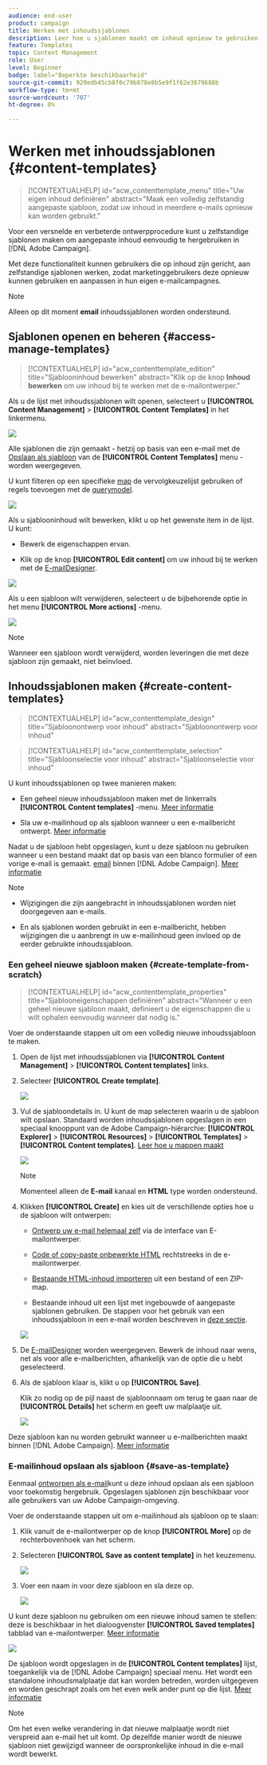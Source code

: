 ```yaml
---
audience: end-user
product: campaign
title: Werken met inhoudssjablonen
description: Leer hoe u sjablonen maakt om inhoud opnieuw te gebruiken in e-mails van Adobe Campaign
feature: Templates
topic: Content Management
role: User
level: Beginner
badge: label="Beperkte beschikbaarheid"
source-git-commit: 929edb45cb8f0c79b878e8b5e9f1f62e3679688b
workflow-type: tm+mt
source-wordcount: '707'
ht-degree: 0%

---
```


# Werken met inhoudssjablonen {#content-templates}

>[!CONTEXTUALHELP]
>id="acw_contenttemplate_menu"
>title="Uw eigen inhoud definiëren"
>abstract="Maak een volledig zelfstandig aangepaste sjabloon, zodat uw inhoud in meerdere e-mails opnieuw kan worden gebruikt."

Voor een versnelde en verbeterde ontwerpprocedure kunt u zelfstandige sjablonen maken om aangepaste inhoud eenvoudig te hergebruiken in [!DNL Adobe Campaign].

Met deze functionaliteit kunnen gebruikers die op inhoud zijn gericht, aan zelfstandige sjablonen werken, zodat marketinggebruikers deze opnieuw kunnen gebruiken en aanpassen in hun eigen e-mailcampagnes.

>[!NOTE]
>
>Alleen op dit moment **email** inhoudssjablonen worden ondersteund.

## Sjablonen openen en beheren {#access-manage-templates}

>[!CONTEXTUALHELP]
>id="acw_contenttemplate_edition"
>title="Sjablooninhoud bewerken"
>abstract="Klik op de knop **Inhoud bewerken** om uw inhoud bij te werken met de e-mailontwerper."

Als u de lijst met inhoudssjablonen wilt openen, selecteert u **[!UICONTROL Content Management]** > **[!UICONTROL Content Templates]** in het linkermenu.

![](assets/content-template-list.png)

Alle sjablonen die zijn gemaakt - hetzij op basis van een e-mail met de [Opslaan als sjabloon](#save-as-template) van de **[!UICONTROL Content Templates]** menu - worden weergegeven.

<!--You can sort content templates by creation or modification date. You can also choose to display only the items that you created or modified.-->

U kunt filteren op een specifieke [map](../get-started/permissions.md#folders) de vervolgkeuzelijst gebruiken of regels toevoegen met de [querymodel](../query/query-modeler-overview.md).

![](assets/content-template-list-filters.png)

Als u sjablooninhoud wilt bewerken, klikt u op het gewenste item in de lijst. U kunt:

* Bewerk de eigenschappen ervan.

* Klik op de knop **[!UICONTROL Edit content]** om uw inhoud bij te werken met de [E-mailDesigner](get-started-email-designer.md).

![](assets/content-template-edition.png)

Als u een sjabloon wilt verwijderen, selecteert u de bijbehorende optie in het menu **[!UICONTROL More actions]** -menu.

![](assets/content-template-list-delete.png)

>[!NOTE]
>
>Wanneer een sjabloon wordt verwijderd, worden leveringen die met deze sjabloon zijn gemaakt, niet beïnvloed.

## Inhoudssjablonen maken {#create-content-templates}

>[!CONTEXTUALHELP]
>id="acw_contenttemplate_design"
>title="Sjabloonontwerp voor inhoud"
>abstract="Sjabloonontwerp voor inhoud"

>[!CONTEXTUALHELP]
>id="acw_contenttemplate_selection"
>title="Sjabloonselectie voor inhoud"
>abstract="Sjabloonselectie voor inhoud"

U kunt inhoudssjablonen op twee manieren maken:

* Een geheel nieuw inhoudssjabloon maken met de linkerrails **[!UICONTROL Content templates]** -menu. [Meer informatie](#create-template-from-scratch)

* Sla uw e-mailinhoud op als sjabloon wanneer u een e-mailbericht ontwerpt. [Meer informatie](#save-as-template)

Nadat u de sjabloon hebt opgeslagen, kunt u deze sjabloon nu gebruiken wanneer u een bestand maakt dat op basis van een blanco formulier of een vorige e-mail is gemaakt. [email](../email/create-email.md) binnen [!DNL Adobe Campaign]. [Meer informatie](use-email-templates.md)

>[!NOTE]
>
>* Wijzigingen die zijn aangebracht in inhoudssjablonen worden niet doorgegeven aan e-mails.
>
>* En als sjablonen worden gebruikt in een e-mailbericht, hebben wijzigingen die u aanbrengt in uw e-mailinhoud geen invloed op de eerder gebruikte inhoudssjabloon.

### Een geheel nieuwe sjabloon maken {#create-template-from-scratch}

>[!CONTEXTUALHELP]
>id="acw_contenttemplate_properties"
>title="Sjablooneigenschappen definiëren"
>abstract="Wanneer u een geheel nieuwe sjabloon maakt, definieert u de eigenschappen die u wilt ophalen eenvoudig wanneer dat nodig is."

Voer de onderstaande stappen uit om een volledig nieuwe inhoudssjabloon te maken.

1. Open de lijst met inhoudssjablonen via **[!UICONTROL Content Management]** > **[!UICONTROL Content templates]** links.

1. Selecteer **[!UICONTROL Create template]**.

   ![](assets/content-template-create.png)

1. Vul de sjabloondetails in. U kunt de map selecteren waarin u de sjabloon wilt opslaan. Standaard worden inhoudssjablonen opgeslagen in een speciaal knooppunt van de Adobe Campaign-hiërarchie: **[!UICONTROL Explorer]** > **[!UICONTROL Resources]** > **[!UICONTROL Templates]** > **[!UICONTROL Content templates]**. [Leer hoe u mappen maakt](../get-started/permissions.md#folders)

   ![](assets/content-template-details.png)

   >[!NOTE]
   >
   >Momenteel alleen de **E-mail** kanaal en **HTML** type worden ondersteund.

1. Klikken **[!UICONTROL Create]** en kies uit de verschillende opties hoe u de sjabloon wilt ontwerpen:

   * [Ontwerp uw e-mail helemaal zelf](create-email-content.md) via de interface van E-mailontwerper.

   * [Code of copy-paste onbewerkte HTML](code-content.md) rechtstreeks in de e-mailontwerper.

   * [Bestaande HTML-inhoud importeren](existing-content.md) uit een bestand of een ZIP-map.

   * Bestaande inhoud uit een lijst met ingebouwde of aangepaste sjablonen gebruiken. De stappen voor het gebruik van een inhoudssjabloon in een e-mail worden beschreven in [deze sectie](use-email-templates.md).

   ![](assets/email_designer-templates.png)

1. De [E-mailDesigner](get-started-email-designer.md) worden weergegeven. Bewerk de inhoud naar wens, net als voor alle e-mailberichten, afhankelijk van de optie die u hebt geselecteerd.

   <!--You can test your content if needed. [Learn how](#test-template)-->

1. Als de sjabloon klaar is, klikt u op **[!UICONTROL Save]**.

   Klik zo nodig op de pijl naast de sjabloonnaam om terug te gaan naar de **[!UICONTROL Details]** het scherm en geeft uw malplaatje uit.

   ![](assets/content-template-save-back.png)

Deze sjabloon kan nu worden gebruikt wanneer u e-mailberichten maakt binnen [!DNL Adobe Campaign]. [Meer informatie](use-email-templates.md)

### E-mailinhoud opslaan als sjabloon {#save-as-template}

Eenmaal [ontworpen als e-mail](create-email-content.md)kunt u deze inhoud opslaan als een sjabloon voor toekomstig hergebruik. Opgeslagen sjablonen zijn beschikbaar voor alle gebruikers van uw Adobe Campaign-omgeving.

Voer de onderstaande stappen uit om e-mailinhoud als sjabloon op te slaan:

1. Klik vanuit de e-mailontwerper op de knop **[!UICONTROL More]** op de rechterbovenhoek van het scherm.

1. Selecteren **[!UICONTROL Save as content template]** in het keuzemenu.

   ![](assets/email_designer-save-template.png)

1. Voer een naam in voor deze sjabloon en sla deze op.

   ![](assets/email_designer-template-name.png)

U kunt deze sjabloon nu gebruiken om een nieuwe inhoud samen te stellen: deze is beschikbaar in het dialoogvenster **[!UICONTROL Saved templates]** tabblad van e-mailontwerper. [Meer informatie](use-email-templates.md)

![](assets/email_designer-saved-template.png)

De sjabloon wordt opgeslagen in de **[!UICONTROL Content templates]** lijst, toegankelijk via de [!DNL Adobe Campaign] speciaal menu. Het wordt een standalone inhoudsmalplaatje dat kan worden betreden, worden uitgegeven en worden geschrapt zoals om het even welk ander punt op die lijst. [Meer informatie](#access-manage-templates)

>[!NOTE]
>
>Om het even welke verandering in dat nieuwe malplaatje wordt niet verspreid aan e-mail het uit komt. Op dezelfde manier wordt de nieuwe sjabloon niet gewijzigd wanneer de oorspronkelijke inhoud in die e-mail wordt bewerkt.

<!--

Test your content template {#test-template}

You can test the rendering of any email content template, whether created from scratch or from an email. To do so, follow the steps below.

1. Access the content template list.

1. Click **[!UICONTROL Edit content]** from the **[!UICONTROL Template properties]**.

1. Click **[!UICONTROL Simulate Content]** and select a test profile to check your email rendering. You can choose the desktop or mobile view.

1. You can send a proof to test your content and have it approved by some internal users before using it. To do so, click the **[!UICONTROL Send proof]** button and follow the steps described in .

-->



